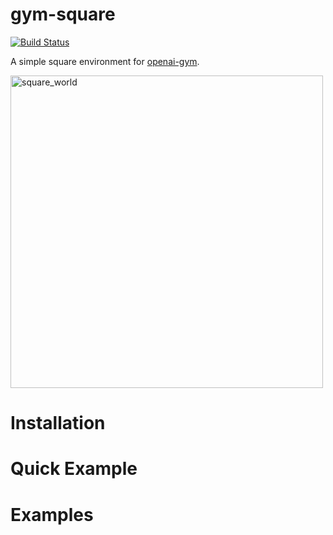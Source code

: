 # gym-square
[![Build Status](https://travis-ci.org/gpldecha/gym-square.svg?branch=master)](https://travis-ci.org/gpldecha/gym-square)

A simple square environment for [openai-gym](https://gym.openai.com/).

<p align="left">
  <img src="./docs/square_world.gif" alt="square_world" height="500" >
</p>

# Installation

# Quick Example

# Examples 

